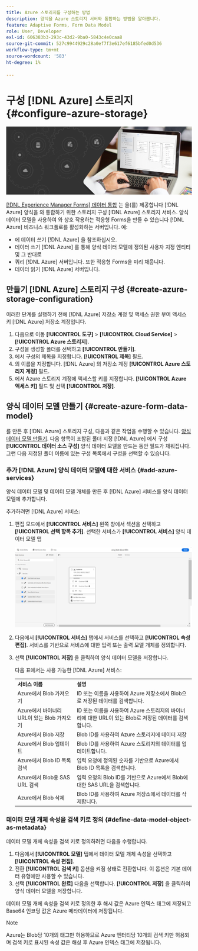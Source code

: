 ```yaml
---
title: Azure 스토리지를 구성하는 방법
description: 양식을 Azure 스토리지 서버와 통합하는 방법을 알아봅니다.
feature: Adaptive Forms, Form Data Model
role: User, Developer
exl-id: 606383b3-293c-43d2-9ba0-5843c4e0caa8
source-git-commit: 527c9944929c28a0ef7f3e617ef6185bfed0d536
workflow-type: tm+mt
source-wordcount: '583'
ht-degree: 1%

---
```


# 구성 [!DNL Azure] 스토리지 {#configure-azure-storage}


![데이터 통합](assets/data-integeration.png)

[[!DNL Experience Manager Forms] 데이터 통합](data-integration.md) 는 을(를) 제공합니다 [!DNL Azure] 양식을 와 통합하기 위한 스토리지 구성 [!DNL Azure] 스토리지 서비스. 양식 데이터 모델을 사용하여 와 상호 작용하는 적응형 Forms을 만들 수 있습니다 [!DNL Azure] 비즈니스 워크플로를 활성화하는 서버입니다. 예:

* 에 데이터 쓰기 [!DNL Azure] 을 참조하십시오.
* 데이터 쓰기 [!DNL Azure] 를 통해 양식 데이터 모델에 정의된 사용자 지정 엔티티 및 그 반대로
* 쿼리 [!DNL Azure] 서버입니다. 또한 적응형 Forms을 미리 채웁니다.
* 데이터 읽기 [!DNL Azure] 서버입니다.

## 만들기 [!DNL Azure] 스토리지 구성 {#create-azure-storage-configuration}

이러한 단계를 실행하기 전에 [!DNL Azure] 저장소 계정 및 액세스 권한 부여 액세스 키 [!DNL Azure] 저장소 계정입니다.

1. 다음으로 이동 **[!UICONTROL 도구]** > **[!UICONTROL Cloud Service]** > **[!UICONTROL Azure 스토리지]**.
1. 구성을 생성할 폴더를 선택하고 **[!UICONTROL 만들기]**.
1. 에서 구성의 제목을 지정합니다. **[!UICONTROL 제목]** 필드.
1. 의 이름을 지정합니다. [!DNL Azure] 의 저장소 계정 **[!UICONTROL Azure 스토리지 계정]** 필드.
1. 에서 Azure 스토리지 계정에 액세스할 키를 지정합니다. **[!UICONTROL Azure 액세스 키]** 필드 및 선택 **[!UICONTROL 저장]**.

## 양식 데이터 모델 만들기 {#create-azure-form-data-model}

를 만든 후 [!DNL Azure] 스토리지 구성, 다음과 같은 작업을 수행할 수 있습니다. [양식 데이터 모델 만들기](create-form-data-models.md). 다음 항목이 포함된 폴더 지정 [!DNL Azure] 에서 구성 **[!UICONTROL 데이터 소스 구성]** 양식 데이터 모델을 만드는 동안 필드가 채워집니다. 그런 다음 지정된 폴더 이름에 있는 구성 목록에서 구성을 선택할 수 있습니다.

### 추가 [!DNL Azure] 양식 데이터 모델에 대한 서비스 {#add-azure-services}

양식 데이터 모델 및 데이터 모델 개체를 만든 후 [!DNL Azure] 서비스를 양식 데이터 모델에 추가합니다.

추가하려면 [!DNL Azure] 서비스:

1. 편집 모드에서 **[!UICONTROL 서비스]** 왼쪽 창에서 섹션을 선택하고 **[!UICONTROL 선택 항목 추가]**. 선택한 서비스가 **[!UICONTROL 서비스]** 양식 데이터 모델 탭

   ![선택한 서비스 추가](assets/select-services.png)

1. 다음에서 **[!UICONTROL 서비스]** 탭에서 서비스를 선택하고 **[!UICONTROL 속성 편집]**. 서비스를 기반으로 서비스에 대한 입력 또는 출력 모델 개체를 정의합니다.

1. 선택 **[!UICONTROL 저장]** 을 클릭하여 양식 데이터 모델을 저장합니다.

   다음 표에서는 사용 가능한 [!DNL Azure] 서비스:

   <table>
    <tbody>
     <tr>
      <th><strong>서비스 이름</strong></th>
      <th><strong>설명</strong></th>
     </tr>
     <tr>
      <td>Azure에서 Blob 가져오기</td>
      <td>ID 또는 이름을 사용하여 Azure 저장소에서 Blob으로 저장된 데이터를 검색합니다.</td>
     </tr>
     <tr>
      <td>Azure에서 바이너리 URL이 있는 Blob 가져오기</td>
      <td>ID 또는 이름을 사용하여 Azure 스토리지의 바이너리에 대한 URL이 있는 Blob로 저장된 데이터를 검색합니다.</td>
     </tr>
     <tr>
      <td>Azure에서 Blob 저장</td>
      <td>Blob ID를 사용하여 Azure 스토리지에 데이터 저장</td>
     </tr>
     <tr>
      <td>Azure에서 Blob 업데이트</td>
      <td>Blob ID를 사용하여 Azure 스토리지의 데이터를 업데이트합니다.</td>
     </tr>
     <tr>
      <td>Azure에서 Blob ID 목록 검색</td>
      <td>입력 요청에 정의된 숫자를 기반으로 Azure에서 Blob ID 목록을 검색합니다.</td>
     </tr>
     <tr>
      <td>Azure에서 Blob용 SAS URL 검색</td>
      <td>입력 요청의 Blob ID를 기반으로 Azure에서 Blob에 대한 SAS URL을 검색합니다.</td>
     </tr>
     <tr>
      <td>Azure에서 Blob 삭제</td>
      <td>Blob ID를 사용하여 Azure 저장소에서 데이터를 삭제합니다.</td>
     </tr>
    </tbody>
   </table>

### 데이터 모델 개체 속성을 검색 키로 정의 {#define-data-model-object-as-metadata}

데이터 모델 개체 속성을 검색 키로 정의하려면 다음을 수행합니다.

1. 다음에서 **[!UICONTROL 모델]** 탭에서 데이터 모델 개체 속성을 선택하고 **[!UICONTROL 속성 편집]**.
1. 전환 **[!UICONTROL 검색 키]** 옵션을 켜짐 상태로 전환합니다. 이 옵션은 기본 데이터 유형에만 사용할 수 있습니다.
1. 선택 **[!UICONTROL 완료]** 다음을 선택합니다. **[!UICONTROL 저장]** 을 클릭하여 양식 데이터 모델을 저장합니다.

데이터 모델 개체 속성을 검색 키로 정의한 후 해시 값은 Azure 인덱스 태그에 저장되고 Base64 인코딩 값은 Azure 메타데이터에 저장됩니다.

>[!NOTE]
>
>Azure는 Blob당 10개의 태그만 허용하므로 Azure 엔터티당 10개의 검색 키만 허용되며 검색 키로 표시된 속성 값은 해싱 후 Azure 인덱스 태그에 저장됩니다.

<!--

>[!MORELIKETHIS]
>
>* [Configure data sources for AEM Forms](/help/forms/configure-data-sources.md)
>* [Integrate Microsoft Dynamics 365 and Salesforce with Adaptive Forms](/help/forms/configure-msdynamics-salesforce.md)
>  [Add Forms Portal to an AEM Sites page](/help/forms/configure-forms-portal.md)

-->